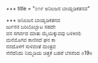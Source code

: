 +++
title = "೦೧೯ ಅನಿಲಜನ ಬಾಯ್ಬಡಿಕತನವ"

+++
ಅನಿಲಜನ ಬಾಯ್ಬಡಿಕತನವ  
ರ್ಜುನನ ಬರಿಬೊಬ್ಬಾಟ ಸಹದೇ  
ವನ ಸಗರ್ವದ ಮಾತು ಮೈಯಿಕ್ಕುವವು  ಬಳಿಕಿನಲಿ  
ಮನೆಮೊಗವ ಕಾಣಿಸದೆ ಘನ ಕಾ  
ನನದೊಳಗೆ ಸುಳಿವಂತೆ ಮಂತ್ರವ  
ನೆನೆದೆನಿದು ನಿಮ್ಮಡಿಯ ಚಿತ್ತಕೆ ಬಹರೆ ಬೆಸಸೆಂದ    ॥19॥